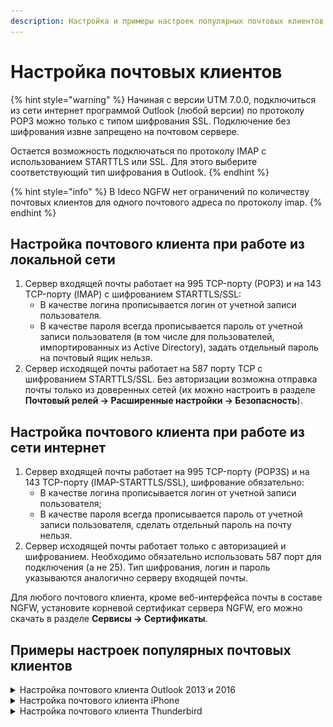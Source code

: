 ```yaml
---
description: Настройка и примеры настроек популярных почтовых клиентов.
---
```


# Настройка почтовых клиентов

{% hint style="warning" %}
Начиная с версии UTM 7.0.0, подключиться из сети интернет программой Outlook (любой версии) по протоколу POP3 можно только с типом шифрования SSL. Подключение без шифрования извне запрещено на почтовом сервере. 

Остается возможность подключаться по протоколу IMAP с использованием STARTTLS или SSL. Для этого выберите соответствующий тип шифрования в Outlook.
{% endhint %}

{% hint style="info" %}
В Ideco NGFW нет ограничений по количеству почтовых клиентов для одного почтового адреса по протоколу imap.
{% endhint %}

## Настройка почтового клиента при работе из локальной сети

1. Сервер входящей почты работает на 995 TCP-порту (РОР3) и на 143 TCP-порту (IMAP) с шифрованием STARTTLS/SSL:
    * В качестве логина прописывается логин от учетной записи пользователя.
    * В качестве пароля всегда прописывается пароль от учетной записи пользователя (в том числе для пользователей, импортированных из Active Directory), задать отдельный пароль на почтовый ящик нельзя.
2. Сервер исходящей почты работает на 587 порту TCP с шифрованием STARTTLS/SSL. Без авторизации возможна отправка почты только из доверенных сетей (их можно настроить в разделе **Почтовый релей -> Расширенные настройки -> Безопасность**).

## **Настройка почтового клиента при работе из сети интернет**

1. Сервер входящей почты работает на 995 TCP-порту (POP3S) и на 143 TCP-порту (IMAP-STARTTLS/SSL), шифрование обязательно:
    * В качестве логина прописывается логин от учетной записи пользователя;
    * В качестве пароля всегда прописывается пароль от учетной записи пользователя, сделать отдельный пароль на почту нельзя.
2. Сервер исходящей почты работает только с авторизацией и шифрованием. Необходимо обязательно использовать 587 порт для подключения (а не 25). Тип шифрования, логин и пароль указываются аналогично серверу входящей почты.

Для любого почтового клиента, кроме веб-интерфейса почты в составе NGFW, установите корневой сертификат сервера NGFW, его можно скачать в разделе **Сервисы -> Сертификаты**.

## Примеры настроек популярных почтовых клиентов

<details>

<summary>Настройка почтового клиента Outlook 2013 и 2016</summary>

Пример настроек клиента Microsoft Outlook 2013 по протоколу IMAP:

<img src="/.gitbook/assets/outlook2016-1.jpg" alt="" data-size="original">

Пример настроек клиента Microsoft Outlook 2016 по протоколу IMAP:

<img src="/.gitbook/assets/outlook2016-2.jpg" alt="" data-size="original">

Для отображения IMAP-папок снимите галочку **При просмотре дерева в Outlook показывать только подписанные папки** в свойствах IMAP-папок:

<img src="/.gitbook/assets/imap_outlook1.png" alt="" data-size="original"><img src="/.gitbook/assets/imap_outlook2.png" alt="" data-size="original">

</details>

<details>

<summary>Настройка почтового клиента iPhone</summary>

Перед настройкой ящика надо установить корневой SSL-сертификат NGFW. Его можно скачать в разделе **Сервисы -> Сертификаты**. Например, прислав сертификат себе на почту, откройте его на iPhone.

1\. Нажмите кнопку **Установить**.

2\. После этого зайдите в раздел **Настройки -> Основные**.

<img src="/.gitbook/assets/iphone004.png" alt="" data-size="original">

3\. Выберите **Об этом устройстве -> Доверие сертификатов**:

<img src="/.gitbook/assets/iphone005.png" alt="" data-size="original">

4\. Включите настройку **Доверять корневым сертификатам полностью**

<img src="/.gitbook/assets/iphone006.png" alt="" data-size="original">

После установки сертификата настройте доступ в почтовый ящик:

1\. Перейдите в Учетную запись почты и нажмите **Дополнительно**:

<img src="/.gitbook/assets/iphone003.png" alt="" data-size="original">

2\. Скорректируйте настройки:

<img src="/.gitbook/assets/iphone002.png" alt="" data-size="original"><img src="/.gitbook/assets/iphone001.png" alt="" data-size="original">

</details>

<details>

<summary>Настройка почтового клиента Thunderbird</summary>

1\. Перейдите в **Настройки -> Параметры ученой записи**.

2\. Заполните обязательные поля:

* Имя сервера;
* Порт;
* Имя пользователя;
* Защита соединения;
* Метод аутентификации (рекомендуем указать **Обычный пароль**).

При необходимости заполните _Параметры сервера_ и _Хранилище сообщений_.

<img src="/.gitbook/assets/thunderbird.png" alt="" data-size="original">

</details>
